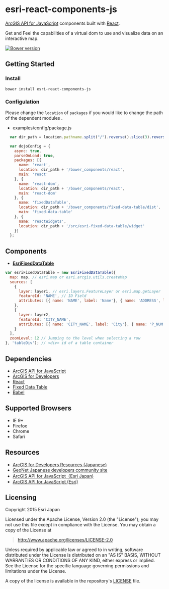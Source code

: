 # esri-react-components-js

[ArcGIS API for JavaScript](https://developers.arcgis.com/javascript/) components built with [React](http://facebook.github.io/react/).

Get and Feel the capabilities of a virtual dom to use and visualize data on an interactive map.

[![Bower version](https://badge.fury.io/bo/esri-react-components-js.svg)](http://badge.fury.io/bo/badges)

## Getting Started

### Install

```
bower install esri-react-components-js
```

### Configulation

Please change the `location` of `packages` if you would like to change the path of the dependent modules .

* examples/config/package.js

```javascript
  var dir_path = location.pathname.split("/").reverse().slice(3).reverse().join("/");

  var dojoConfig = {
    async: true,
    parseOnLoad: true,
    packages: [{
      name: 'react',
      location: dir_path + '/bower_components/react',
      main: 'react'
    }, {
      name: 'react-dom',
      location: dir_path + '/bower_components/react',
      main: 'react-dom'
    }, {
      name: 'fixedDataTable',
      location: dir_path + '/bower_components/fixed-data-table/dist',
      main: 'fixed-data-table'
    }, {
      name: 'reactWidgets',
      location: dir_path + '/src/esri-fixed-data-table/widget'
    }]
  };
```

## Components

* [__EsriFixedDataTable__](https://esrijapan.github.io/esri-react-components-js/examples/esri-fixed-data-table.html)

```javascript
var esriFixedDataTable = new EsriFixedDataTable({
  map: map, // esri.map or esri.arcgis.utils.createMap
  sources: [
    {
      layer: layer1, // esri.layers.FeatureLayer or esri.map.getLayer
      featureId: 'NAME', // ID Field
      attributes: [{ name: 'NAME', label: 'Name'}, { name: 'ADDRESS', label: 'Address'}, { name: 'TYPE', label: 'Type'}] // name: Field Name, label: Alias (using a header of table)
    },
    {
      layer: layer2,
      featureId: 'CITY_NAME',
      attributes: [{ name: 'CITY_NAME', label: 'City'}, { name: 'P_NUM', label: 'Population'}]
    }
  ],
  zoomLevel: 12 // Jumping to the level when selecting a row
}, 'tableDiv'); // <div> id of a table container
```

## Dependencies

* [ArcGIS API for JavaScript](https://developers.arcgis.com/javascript/)
* [ArcGIS for Developers](https://developers.arcgis.com/en/)
* [React](https://facebook.github.io/react/)
* [Fixed Data Table](https://facebook.github.io/fixed-data-table/)
* [Babel](https://babeljs.io)

## Supported Browsers

* IE 9+
* Firefox
* Chrome
* Safari

## Resources

* [ArcGIS for Developers Resources (Japanese)](https://github.com/EsriJapan/arcgis-dev-resources)
* [GeoNet Japanese developers community site](https://geonet.esri.com/groups/devcom-jp)
* [ArcGIS API for JavaScript（Esri Japan)](http://www.esrij.com/products/arcgis-api-for-javascript/)
* [ArcGIS API for JavaScript (Esri)](https://developers.arcgis.com/javascript/jsapi/)

## Licensing
Copyright 2015 Esri Japan

Licensed under the Apache License, Version 2.0 (the "License");
you may not use this file except in compliance with the License.
You may obtain a copy of the License at

> http://www.apache.org/licenses/LICENSE-2.0

Unless required by applicable law or agreed to in writing, software
distributed under the License is distributed on an "AS IS" BASIS,
WITHOUT WARRANTIES OR CONDITIONS OF ANY KIND, either express or implied.
See the License for the specific language governing permissions and
limitations under the License.

A copy of the license is available in the repository's [LICENSE](./license.txt) file.
